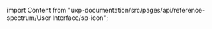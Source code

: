 
import Content from "uxp-documentation/src/pages/api/reference-spectrum/User Interface/sp-icon";

<Content query="product=photoshop"/>
